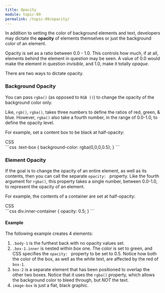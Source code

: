 ```yaml
---
title: Opacity
module: topic-09
permalink: /topic-09/opacity/
---
```


<div class="divider-heading"></div>

In addition to setting the color of background elements and text, developers may dictate the **opacity** of elements themselves or just the background color of an element.

Opacity is set as a ratio between 0.0 - 1.0. This controls how much, if at all, elements behind the element in question may be seen. A value of 0.0 would make the element in question _invisible_, and 1.0, make it totally _opaque_.

There are two ways to dictate opacity.


### Background Opacity

You can pass `rgba()` (as opposed to `RGB ()`) to change the opacity of the background color only.

Like, `rgb()`, `rgba()`, takes three numbers to define the ratios of red, green, & blue. However, `rgba()` also take a fourth number, in the range of 0.0-1.0, to define the opacity level.

For example, set a content box to be black at half-opacity:

<div id="code-heading">CSS</div>
```css
.text-box {
    background-color: rgba(0,0,0,0.5);
}
```

### Element Opacity

If the goal is to change the opacity of an entire element, as well as its contents, then you can call the separate `opacity: ` property. Like the fourth argument for `rgba()`, this property takes a single number, between 0.0-1.0, to represent the opacity of an element.

For example, the contents of a container are set at half-opacity:

<div id="code-heading">CSS</div>
```css
div.inner-container {
    opacity: 0.5;
}
```


#### Example

The following example creates 4 elements:

1. `.body-1` is the furthest back with no opacity values set.
2. `.box-1.inner` is nested within box one. The color is set to green, and CSS specifies the `opacity: ` property to be set to 0.5. Notice how both the color of the box, as well as the white text, are affected by the red of `box-1`.
3. `box-2` is a separate element that has been positioned to overlap the other two boxes. Notice that it uses the `rgba()` property, which allows the background color to bleed through, but _NOT_ the text.
4. `image-box` is just a flat, black graphic.


<div class="codepen-embed">
  <p data-height="600" data-theme-id="30567" data-slug-hash="RwRaOjV" data-default-tab="css,result" data-user="retrog4m3r" data-embed-version="2" data-pen-title="[Topic-07] Opacity" class="codepen"></p>
</div>
